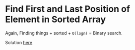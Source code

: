 # Find First and Last Position of Element in Sorted Array

Again, Finding things + sorted + `O(logn)` = Binary search.

Solution [here](solution.cpp)
